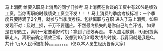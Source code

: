 马上消费
给要入职马上消费的同学们参考
马上消费在你谈的工资中有20%是绩效工资，当你离职的时候绩效工资会不发！！！
马上消费的季度考核标准：一个季度只要待满了2个月，就参与当季度考核。包括离职与在职
进入了马上消费，如果发现不对：及时止损，千万不要适应。不然最终损失的是你自己的血汗钱。
如果是在职员工，离职一定要看好时机：拿到了绩效再走。
本人血泪教训，9月份提离职走人，离职前确定绩效正常，没想到10月31号发钱的时候，我再问就是我是C。共计
1万5人民币被扣掉。。。。。。。。。（仅以本人亲生经历告诉大家）
